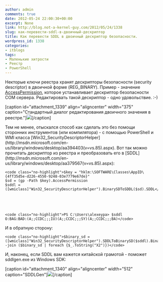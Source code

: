 ```yaml
---
author: admin
comments: true
date: 2012-05-24 22:00:30+00:00
excerpt: None
link: http://blog.not-a-kernel-guy.com/2012/05/24/1338
slug: как-перевести-sddl-в-двоичный-дескриптор
title: Как перевести SDDL в двоичный дескриптор безопасности.
wordpress_id: 1338
categories:
- itblogs
tags:
- Маленькие хитрости
- Реестр
- PowerShell
---
```


Некторые ключи реестра хранят дескрипторы безопасности (security descriptor) в двоичной форме (REG_BINARY). Пример - значение [AccessPermission](http://msdn.microsoft.com/en-us/library/windows/desktop/ms688679(v=vs.85).aspx), которое устанавливает дескриптор безопасности COM сервера. Редактировать такой дескриптор - одно удовольствие. :-)

[caption id="attachment_1339" align="aligncenter" width="375" caption="Стандартный диалог редактирования двоичного значения в реестре."][![](http://blog.not-a-kernel-guy.com/wp-content/uploads/2012/05/editing_reg_binary.png)](http://blog.not-a-kernel-guy.com/wp-content/uploads/2012/05/editing_reg_binary.png)[/caption]

<!-- more -->Тем не менее, отыскался способ как сделать это без помощи сторонних инструментов (или компилятора) - с помощью PowerShell и WMI класса [Win32_SecurityDescriptorHelper](http://msdn.microsoft.com/en-us/library/windows/desktop/aa394403(v=vs.85).aspx). Вот так можно прочитать дескриптор из реестра и преобразовать его в [SDDL](http://msdn.microsoft.com/en-us/library/windows/desktop/aa379567(v=vs.85).aspx):


    
    <code class="no-highlight">$key = "hklm:\SOFTWARE\Classes\AppID\{4ff35d5e-d226-4550-9248-03e7779e67de}"
    $sd = (gp -Path $key).AccessPermission
    $sddl = ([wmiclass]"Win32_SecurityDescriptorHelper").BinarySDToSDDL($sd).SDDL</code>




    
    <code class="no-highlight">PS C:\Users\alexeypa> $sddl
    O:BAG:BAD:(A;;CCDC;;;IU)(A;;CCDC;;;SY)(A;;CCDC;;;BA)</code>



И в обратную сторону:


    
    <code class="no-highlight">$binary_sd = ([wmiclass]"Win32_SecurityDescriptorHelper").SDDLToBinarySD($sddl).BinarySD
    -join ($binary_sd | foreach {$_.ToString("X2")})</code>



И, наконец, если SDDL вам кажется китайской грамотой - поможет sddlgen.exe из Windows SDK:

[caption id="attachment_1340" align="aligncenter" width="512" caption="SDDLGen"][![](http://blog.not-a-kernel-guy.com/wp-content/uploads/2012/05/sddlgen.png)](http://blog.not-a-kernel-guy.com/wp-content/uploads/2012/05/sddlgen.png)[/caption]

